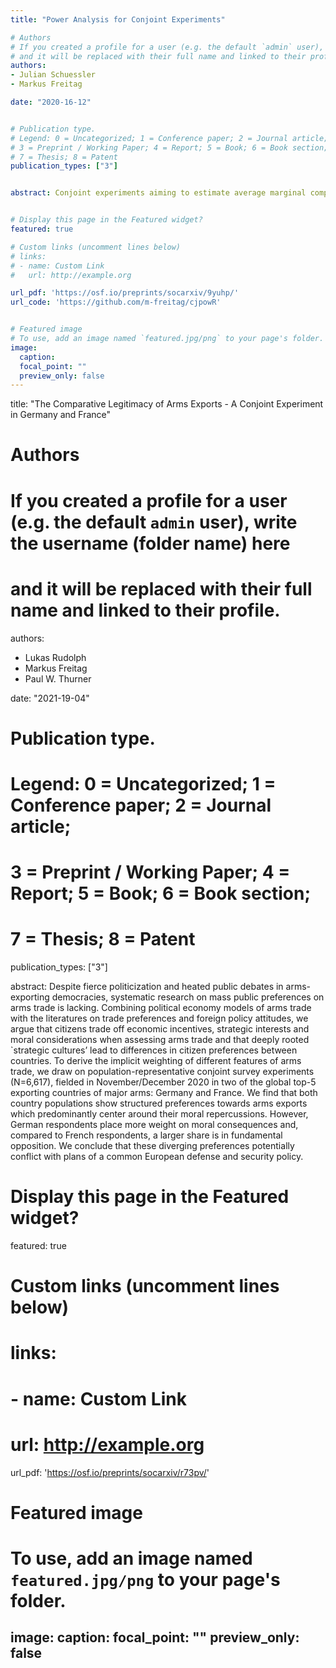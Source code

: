 ```yaml
---
title: "Power Analysis for Conjoint Experiments"

# Authors
# If you created a profile for a user (e.g. the default `admin` user), write the username (folder name) here 
# and it will be replaced with their full name and linked to their profile.
authors:
- Julian Schuessler
- Markus Freitag

date: "2020-16-12"


# Publication type.
# Legend: 0 = Uncategorized; 1 = Conference paper; 2 = Journal article;
# 3 = Preprint / Working Paper; 4 = Report; 5 = Book; 6 = Book section;
# 7 = Thesis; 8 = Patent
publication_types: ["3"]


abstract: Conjoint experiments aiming to estimate average marginal component effects and related quantities have become a standard tool for social scientists. However, existing solutions for power analyses to find appropriate sample sizes for such studies have various shortcomings and accordingly, explicit sample size planning is rare. Based on recent advances in statistical inference for factorial experiments, we derive simple yet generally applicable formulae to calculate power and minimum required sample sizes for testing average marginal component effects (AMCEs), conditional AMCEs, as well as interaction effects in forced-choice conjoint experiments. The only input needed are expected effect sizes. Our approach only assumes random sampling of individuals or randomization of profiles and avoids any parametric assumption. Furthermore, we show that clustering standard errors on individuals is not necessary and does not affect power. Our results caution against designing conjoint experiments with small sample sizes, especially for detecting heterogeneity and interactions. We provide an R package that implements our approach.


# Display this page in the Featured widget?
featured: true

# Custom links (uncomment lines below)
# links:
# - name: Custom Link
#   url: http://example.org

url_pdf: 'https://osf.io/preprints/socarxiv/9yuhp/'
url_code: 'https://github.com/m-freitag/cjpowR'


# Featured image
# To use, add an image named `featured.jpg/png` to your page's folder. 
image:
  caption: 
  focal_point: ""
  preview_only: false
---
```


title: "The Comparative Legitimacy of Arms Exports - A Conjoint Experiment in Germany and France"

# Authors
# If you created a profile for a user (e.g. the default `admin` user), write the username (folder name) here 
# and it will be replaced with their full name and linked to their profile.
authors:
- Lukas Rudolph
- Markus Freitag
- Paul W. Thurner

date: "2021-19-04"


# Publication type.
# Legend: 0 = Uncategorized; 1 = Conference paper; 2 = Journal article;
# 3 = Preprint / Working Paper; 4 = Report; 5 = Book; 6 = Book section;
# 7 = Thesis; 8 = Patent
publication_types: ["3"]


abstract: Despite fierce politicization and heated public debates in arms-exporting democracies, systematic research on mass public preferences on arms trade is lacking. Combining political economy models of arms trade with the literatures on trade preferences and foreign policy attitudes, we argue that citizens trade off economic incentives, strategic interests and moral considerations when assessing arms trade and that deeply rooted `strategic cultures’ lead to differences in citizen preferences between countries. To derive the implicit weighting of different features of arms trade, we draw on population-representative conjoint survey experiments (N=6,617), fielded in November/December 2020 in two of the global top-5 exporting countries of major arms: Germany and France. We find that both country populations show structured preferences towards arms exports which predominantly center around their moral repercussions. However, German respondents place more weight on moral consequences and, compared to French respondents, a larger share is in fundamental opposition. We conclude that these diverging preferences potentially conflict with plans of a common European defense and security policy.


# Display this page in the Featured widget?
featured: true

# Custom links (uncomment lines below)
# links:
# - name: Custom Link
#   url: http://example.org

url_pdf: 'https://osf.io/preprints/socarxiv/r73pv/'


# Featured image
# To use, add an image named `featured.jpg/png` to your page's folder. 
image:
  caption: 
  focal_point: ""
  preview_only: false
---
